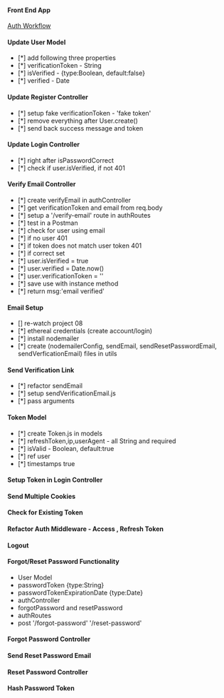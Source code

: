 #### Front End App

[Auth Workflow](https://react-node-user-workflow-front-end.netlify.app/)

#### Update User Model

- [*] add following three properties
- [*] verificationToken - String
- [*] isVerified - {type:Boolean, default:false}
- [*] verified - Date

#### Update Register Controller

- [*] setup fake verificationToken - 'fake token'
- [*] remove everything after User.create()
- [*] send back success message and token

#### Update Login Controller

- [*] right after isPasswordCorrect
- [*] check if user.isVerified, if not 401

#### Verify Email Controller

- [*] create verifyEmail in authController
- [*] get verificationToken and email from req.body
- [*] setup a '/verify-email' route in authRoutes
- [*] test in a Postman
- [*] check for user using email
- [*] if no user 401
- [*] if token does not match user token 401
- [*] if correct set
- [*] user.isVerified = true
- [*] user.verified = Date.now()
- [*] user.verificationToken = ''
- [*] save use with instance method
- [*] return msg:'email verified'

#### Email Setup

- [] re-watch project 08
- [*] ethereal credentials (create account/login)
- [*] install nodemailer
- [*] create (nodemailerConfig, sendEmail,
  sendResetPasswordEmail, sendVerficationEmail) files in utils

#### Send Verification Link

- [*] refactor sendEmail
- [*] setup sendVerificationEmail.js
- [*] pass arguments

#### Token Model

- [*] create Token.js in models
- [*] refreshToken,ip,userAgent - all String and required
- [*] isValid - Boolean, default:true
- [*] ref user
- [*] timestamps true

#### Setup Token in Login Controller

#### Send Multiple Cookies

#### Check for Existing Token

#### Refactor Auth Middleware - Access , Refresh Token

#### Logout

#### Forgot/Reset Password Functionality

- User Model
- passwordToken {type:String}
- passwordTokenExpirationDate {type:Date}
- authController
- forgotPassword and resetPassword
- authRoutes
- post '/forgot-password' '/reset-password'

#### Forgot Password Controller

#### Send Reset Password Email

#### Reset Password Controller

#### Hash Password Token
